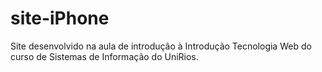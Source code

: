# site-iPhone
Site desenvolvido na aula de introdução à Introdução Tecnologia Web do curso de Sistemas de Informação do UniRios.
